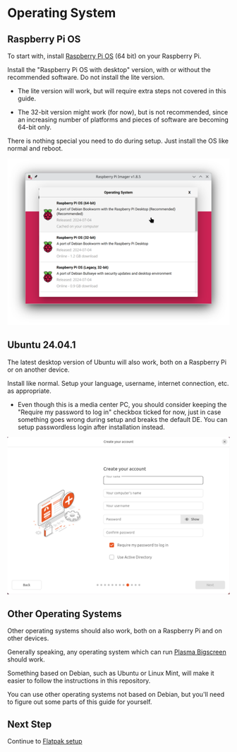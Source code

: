 # Operating System

## Raspberry Pi OS

To start with, install [Raspberry Pi OS](https://www.raspberrypi.com/software/operating-systems/) (64 bit) on your Raspberry Pi.

Install the "Raspberry Pi OS with desktop" version, with or without the recommended software. Do not install the lite version.

* The lite version will work, but will require extra steps not covered in this guide.

* The 32-bit version might work (for now), but is not recommended, since an increasing number of platforms and pieces of software are becoming 64-bit only.

There is nothing special you need to do during setup. Just install the OS like normal and reboot.

![Screenshot](screenshots/RaspberryPiOS.png)

## Ubuntu 24.04.1

The latest desktop version of Ubuntu will also work, both on a Raspberry Pi or on another device.

Install like normal. Setup your language, username, internet connection, etc. as appropriate.

* Even though this is a media center PC, you should consider keeping the "Require my password to log in" checkbox ticked for now, just in case something goes wrong during setup and breaks the default DE. You can setup passwordless login after installation instead.

![Screenshot](screenshots/Ubuntu.png)

## Other Operating Systems

Other operating systems should also work, both on a Raspberry Pi and on other devices.

Generally speaking, any operating system which can run [Plasma Bigscreen](https://plasma-bigscreen.org) should work.

Something based on Debian, such as Ubuntu or Linux Mint, will make it easier to follow the instructions in this repository.

You can use other operating systems not based on Debian, but you'll need to figure out some parts of this guide for yourself.

## Next Step

Continue to [Flatpak setup](Flatpak.md)